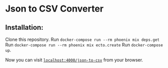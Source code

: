 # Json to CSV Converter

## Installation:
Clone this repository.
Run `docker-compose run --rm phoenix mix deps.get`
Run `docker-compose run --rm phoenix mix ecto.create`
Run `docker-compose up`.

Now you can visit [`localhost:4000/json-to-csv`](http://localhost:4000/json-to-csv) from your browser.
